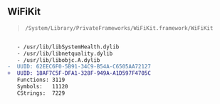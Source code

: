 ## WiFiKit

> `/System/Library/PrivateFrameworks/WiFiKit.framework/WiFiKit`

```diff

   - /usr/lib/libSystemHealth.dylib
   - /usr/lib/libnetquality.dylib
   - /usr/lib/libobjc.A.dylib
-  UUID: 62EEC6F0-5B91-34C9-B54A-C6505AA72127
+  UUID: 18AF7C5F-DFA1-328F-949A-A1D597F4705C
   Functions: 3119
   Symbols:   11120
   CStrings:  7229

```
